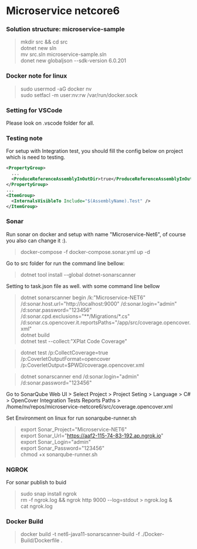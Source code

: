 # Microservice netcore6  

### Solution structure: **microservice-sample**  

> mkdir src && cd src  
> dotnet new sln  
> mv src.sln microservice-sample.sln  
> donet new globaljson --sdk-version 6.0.201 

### Docker note for linux  
> sudo usermod -aG docker nv  
> sudo setfacl -m user:nv:rw /var/run/docker.sock  

### Setting for VSCode  
  Please look on .vscode folder for all.  

### Testing note  
  For setup with Integration test, you should fill the config below on project which is need to testing.  

```xml
<PropertyGroup>
  ...
  <ProduceReferenceAssemblyInOutDir>true</ProduceReferenceAssemblyInOutDir>
</PropertyGroup>
...
<ItemGroup>
  <InternalsVisibleTo Include="$(AssemblyName).Test" />
</ItemGroup>
```  

### Sonar  
  Run sonar on docker and setup with name "Microservice-Net6", of course you also can change it :).
> docker-compose -f docker-compose.sonar.yml up -d  

  Go to src folder for run the command line bellow:  
> dotnet tool install --global dotnet-sonarscanner  

  Setting to task.json file as well. with some command line bellow  
> dotnet sonarscanner begin /k:"Microservice-NET6" /d:sonar.host.url="http://localhost:9000" /d:sonar.login="admin" /d:sonar.password="123456" /d:sonar.cpd.exclusions="**/Migrations/*.cs" /d:sonar.cs.opencover.it.reportsPaths="/app/src/coverage.opencover.xml"  
> dotnet build  
> dotnet test --collect:"XPlat Code Coverage"  

> dotnet test /p:CollectCoverage=true /p:CoverletOutputFormat=opencover /p:CoverletOutput=$PWD/coverage.opencover.xml  

> dotnet sonarscanner end /d:sonar.login="admin" /d:sonar.password="123456"  

  Go to SonarQube Web UI > Select Project > Project Seting > Language > C# > OpenCover Integration Tests Reports Paths > /home/nv/repos/microservice-netcore6/src/coverage.opencover.xml  

  Set Environment on linux for run sonarqube-runner.sh  

> export Sonar_Project="Microservice-NET6"  
> export Sonar_Url="https://aaf2-115-74-83-192.ap.ngrok.io"  
> export Sonar_Login="admin"  
> export Sonar_Password="123456"  
> chmod +x sonarqube-runner.sh  

### NGROK  
  For sonar publish to buid
> sudo snap install ngrok  
> rm -f ngrok.log && ngrok http 9000 --log=stdout > ngrok.log &  
> cat ngrok.log  

### Docker Build
> docker build -t net6-java11-sonarscanner-build -f ./Docker-Build/Dockerfile .  